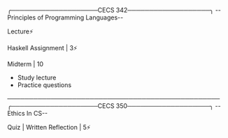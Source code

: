 ╭────────────────────CECS 342───────────────────╮
     --Principles of Programming Languages--

Lecture⚡

Haskell Assignment | 3⚡

Midterm | 10
- Study lecture
- Practice questions










─────────────────────────────────────────────────
╭────────────────────CECS 350───────────────────╮
                 --Ethics In CS--

Quiz |
Written Reflection | 5⚡







